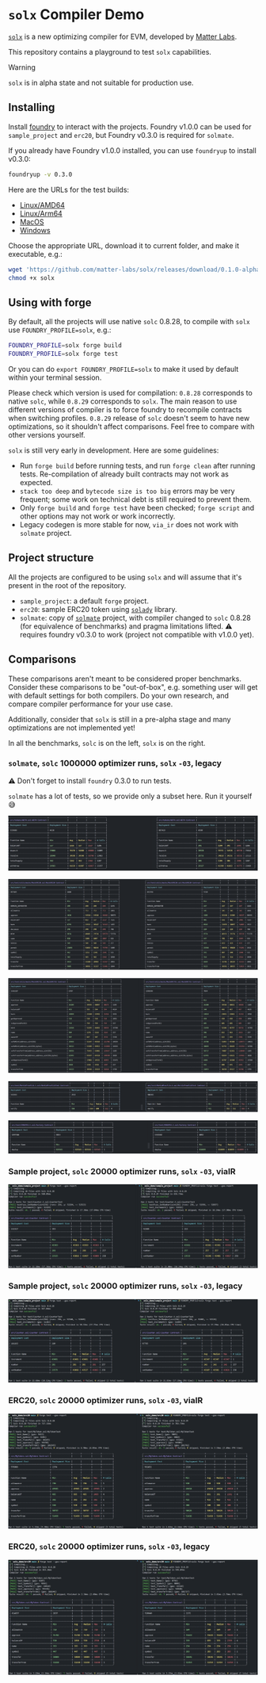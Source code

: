 # `solx` Compiler Demo

[`solx`](https://solx.zksync.io/) is a new optimizing compiler for EVM, developed by [Matter Labs](https://matter-labs.io/).

This repository contains a playground to test `solx` capabilities.

> [!WARNING]  
> `solx` is in alpha state and not suitable for production use.

## Installing

Install [foundry](https://book.getfoundry.sh/getting-started/installation) to interact with the projects.
Foundry v1.0.0 can be used for `sample_project` and `erc20`, but Foundry v0.3.0 is required for `solmate`.

If you already have Foundry v1.0.0 installed, you can use `foundryup` to install v0.3.0:

```bash
foundryup -v 0.3.0
```

Here are the URLs for the test builds:

- [Linux/AMD64](https://github.com/matter-labs/solx/releases/download/0.1.0-alpha.4/solx-linux-amd64-gnu-v0.1.0-alpha.4)
- [Linux/Arm64](https://github.com/matter-labs/solx/releases/download/0.1.0-alpha.4/solx-linux-arm64-gnu-v0.1.0-alpha.4)
- [MacOS](https://github.com/matter-labs/solx/releases/download/0.1.0-alpha.4/solx-macosx-v0.1.0-alpha.4)
- [Windows](https://github.com/matter-labs/solx/releases/download/0.1.0-alpha.4/solx-windows-amd64-gnu-v0.1.0-alpha.4.exe)

Choose the appropriate URL, download it to current folder, and make it executable, e.g.:

```bash
wget 'https://github.com/matter-labs/solx/releases/download/0.1.0-alpha.4/solx-linux-amd64-gnu-v0.1.0-alpha.4' -O solx
chmod +x solx
```

## Using with forge

By default, all the projects will use native `solc` 0.8.28, to compile with `solx` use `FOUNDRY_PROFILE=solx`, e.g.:

```bash
FOUNDRY_PROFILE=solx forge build
FOUNDRY_PROFILE=solx forge test
```

Or you can do `export FOUNDRY_PROFILE=solx` to make it used by default within your terminal session.

Please check which version is used for compilation: `0.8.28` corresponds to native `solc`, while `0.8.29` corresponds to `solx`.
The main reason to use different versions of compiler is to force foundry to recompile contracts when switching profiles.
`0.8.29` release of `solc` doesn't seem to have new optimizations, so it shouldn't affect comparisons. Feel free to compare
with other versions yourself.

`solx` is still very early in development. Here are some guidelines:

- Run `forge build` before running tests, and run `forge clean` after running tests. Re-compilation of already built contracts may not work as expected.
- `stack too deep` and `bytecode size is too big` errors may be very frequent; some work on technical debt is still required to prevent them.
- Only `forge build` and `forge test` have been checked; `forge script` and other options may not work or work incorrectly.
- Legacy codegen is more stable for now, `via_ir` does not work with `solmate` project.

## Project structure

All the projects are configured to be using `solx` and will assume that it's present in the root of the repository.

- `sample_project`: a default `forge` project.
- `erc20`: sample ERC20 token using [`solady`](https://github.com/Vectorized/solady) library.
- `solmate`: copy of [`solmate`](https://github.com/transmissions11/solmate/) project, with compiler changed to `solc` 0.8.28 (for equivalence of benchmarks)
  and pragma limitations lifted. ⚠️ requires foundry v0.3.0 to work (project not compatible with v1.0.0 yet).

## Comparisons

These comparisons aren't meant to be considered proper benchmarks. Consider these comparisons to be "out-of-box", e.g. something
user will get with default settings for both compilers. Do your own research, and compare compiler performance for your
use case.

Additionally, consider that `solx` is still in a pre-alpha stage and many optimizations are not implemented yet!

In all the benchmarks, `solc` is on the left, `solx` is on the right.

### `solmate`, `solc` 1000000 optimizer runs, `solx` `-03`, legacy

⚠️ Don't forget to install `foundry` 0.3.0 to run tests.

`solmate` has a lot of tests, so we provide only a subset here. Run it yourself 😅

![04](assets/04_solmate_weth.png)

![05](assets/05_solmate_mock_erc20.png)

![06](assets/06_solmate_mock_erc721.png)

![07](assets/07_solmate_merkle_proof_lib.png)

![08](assets/08_solmate_create3_factory.png)

### Sample project, `solc` 20000 optimizer runs, `solx` `-03`, viaIR

![00](assets/00_sample_project_via_ir.png)

### Sample project, `solc` 20000 optimizer runs, `solx` `-03`, legacy

![01](assets/01_sample_project_legacy.png)

### ERC20, `solc` 20000 optimizer runs, `solx` `-03`, viaIR

![02](assets/02_erc20_via_ir.png)

### ERC20, `solc` 20000 optimizer runs, `solx` `-03`, legacy

![03](assets/03_erc20_legacy.png)
